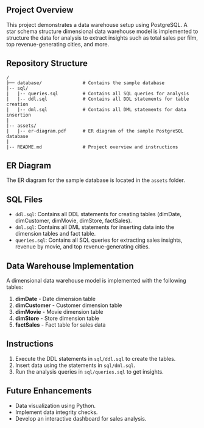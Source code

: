 ## Project Overview
This project demonstrates a data warehouse setup using PostgreSQL. A star schema structure dimensional data warehouse model is implemented to structure the data for analysis to extract insights such as total sales per film, top revenue-generating cities, and more.

## Repository Structure
```
/
├── database/               # Contains the sample database
|-- sql/
|   |-- queries.sql         # Contains all SQL queries for analysis
|   |-- ddl.sql             # Contains all DDL statements for table creation
|   |-- dml.sql             # Contains all DML statements for data insertion
|
|-- assets/
|   |-- er-diagram.pdf      # ER diagram of the sample PostgreSQL database
|
|-- README.md               # Project overview and instructions
```

## ER Diagram
The ER diagram for the sample database is located in the `assets` folder.

## SQL Files
- `ddl.sql`: Contains all DDL statements for creating tables (dimDate, dimCustomer, dimMovie, dimStore, factSales).
- `dml.sql`: Contains all DML statements for inserting data into the dimension tables and fact table.
- `queries.sql`: Contains all SQL queries for extracting sales insights, revenue by movie, and top revenue-generating cities.

## Data Warehouse Implementation
A dimensional data warehouse model is implemented with the following tables:
1. **dimDate** - Date dimension table
2. **dimCustomer** - Customer dimension table
3. **dimMovie** - Movie dimension table
4. **dimStore** - Store dimension table
5. **factSales** - Fact table for sales data

## Instructions
1. Execute the DDL statements in `sql/ddl.sql` to create the tables.
2. Insert data using the statements in `sql/dml.sql`.
3. Run the analysis queries in `sql/queries.sql` to get insights.

## Future Enhancements
- Data visualization using Python.
- Implement data integrity checks.
- Develop an interactive dashboard for sales analysis.


